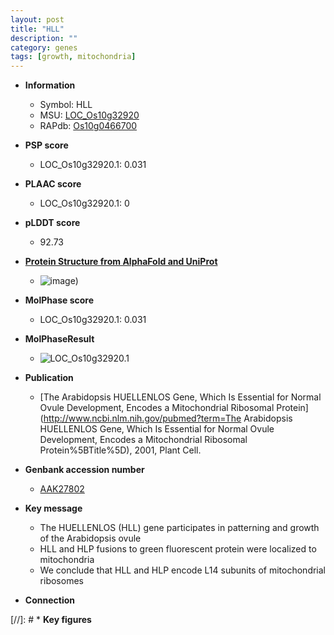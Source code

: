 ```yaml
---
layout: post
title: "HLL"
description: ""
category: genes
tags: [growth, mitochondria]
---
```


* **Information**  
    + Symbol: HLL  
    + MSU: [LOC_Os10g32920](http://rice.plantbiology.msu.edu/cgi-bin/ORF_infopage.cgi?orf=LOC_Os10g32920)  
    + RAPdb: [Os10g0466700](http://rapdb.dna.affrc.go.jp/viewer/gbrowse_details/irgsp1?name=Os10g0466700)  

* **PSP score**  
    + LOC_Os10g32920.1: 0.031 

* **PLAAC score**  
    + LOC_Os10g32920.1: 0 

* **pLDDT score**
    + 92.73

* **[Protein Structure from AlphaFold and UniProt](https://www.uniprot.org/uniprotkb/Q9AV77/entry#structure)**
    + ![image](https://ricepsp.github.io/images/Q9/AF-Q9AV77-F1.png))

* **MolPhase score**
    + LOC_Os10g32920.1: 0.031

* **MolPhaseResult**
    + ![LOC_Os10g32920.1](https://ricepsp.github.io/pictures/LOC_Os10g/LOC_Os10g32920.1.png)

* **Publication**  
    + [The Arabidopsis HUELLENLOS Gene, Which Is Essential for Normal Ovule Development, Encodes a Mitochondrial Ribosomal Protein](http://www.ncbi.nlm.nih.gov/pubmed?term=The Arabidopsis HUELLENLOS Gene, Which Is Essential for Normal Ovule Development, Encodes a Mitochondrial Ribosomal Protein%5BTitle%5D), 2001, Plant Cell.

* **Genbank accession number**  
    + [AAK27802](http://www.ncbi.nlm.nih.gov/nuccore/AAK27802)

* **Key message**  
    + The HUELLENLOS (HLL) gene participates in patterning and growth of the Arabidopsis ovule
    + HLL and HLP fusions to green fluorescent protein were localized to mitochondria
    + We conclude that HLL and HLP encode L14 subunits of mitochondrial ribosomes

* **Connection**  

[//]: # * **Key figures**  


